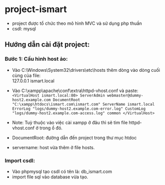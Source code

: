# project-ismart
- project được tổ chức theo mô hình MVC và sử dụng php thuần
- csdl: mysql
## Hướng dẫn cài đặt project:
### Bước 1: Cấu hình host ảo:
- Vào C:\Windows\System32\drivers\etc\hosts thêm dòng vào dòng cuối cùng của file:  
127.0.0.1 	    ismart.local 
- Vào C:\xampp\apache\conf\extra\httpd-vhost.conf và paste:
` <VirtualHost ismart.local:80>
   ServerAdmin webmaster@dummy-host2.example.com
   DocumentRoot "C:\xampp\htdocs\ismart.com\ismart.com"
  ServerName ismart.local
    ErrorLog "logs/dummy-host2.example.com-error.log"
    CustomLog "logs/dummy-host2.example.com-access.log" common
</VirtualHost>`

- Note: Tuỳ thuộc vào việc cài xampp ở đâu thì sẽ tìm file httpd-vhost.conf ở trong ổ đó.
- DocumentRoot: đường dẫn đến project trong thư mục htdoc
- servername: host vừa thêm ở file hosts. 
### Import csdl:
- Vào phpmysql tạo csdl có tên là: db_ismart.com
- import file sql vào database vừa tạo.
